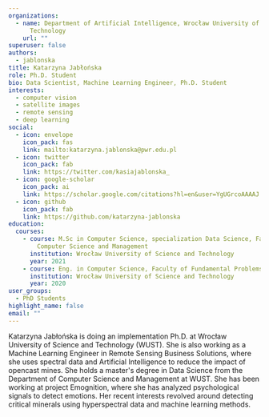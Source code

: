 ```yaml
---
organizations:
  - name: Department of Artificial Intelligence, Wrocław University of Science and
      Technology
    url: ""
superuser: false
authors:
  - jablonska
title: Katarzyna Jabłońska
role: Ph.D. Student
bio: Data Scientist, Machine Learning Engineer, Ph.D. Student
interests:
  - computer vision
  - satellite images
  - remote sensing
  - deep learning
social:
  - icon: envelope
    icon_pack: fas
    link: mailto:katarzyna.jablonska@pwr.edu.pl
  - icon: twitter
    icon_pack: fab
    link: https://twitter.com/kasiajablonska_
  - icon: google-scholar
    icon_pack: ai
    link: https://scholar.google.com/citations?hl=en&user=YgUGrcoAAAAJ
  - icon: github
    icon_pack: fab
    link: https://github.com/katarzyna-jablonska
education:
  courses:
    - course: M.Sc in Computer Science, specialization Data Science, Faculty of
        Computer Science and Management
      institution: Wrocław University of Science and Technology
      year: 2021
    - course: Eng. in Computer Science, Faculty of Fundamental Problems of Technology
      institution: Wrocław University of Science and Technology
      year: 2020
user_groups:
  - PhD Students
highlight_name: false
email: ""
---
```

Katarzyna Jabłońska is doing an implementation Ph.D. at Wrocław University of Science and Technology (WUST). She is also working as a Machine Learning Engineer in Remote Sensing Business Solutions, where she uses spectral data and Artificial Intelligence to reduce the impact of opencast mines. She holds a master's degree in Data Science from the Department of Computer Science and Management at WUST. She has been working at project Emognition, where she has analyzed psychological signals to detect emotions. Her recent interests revolved around detecting critical minerals using hyperspectral data and machine learning methods.